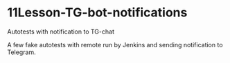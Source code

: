# 11Lesson-TG-bot-notifications
Autotests with notification to TG-chat

A few fake autotests with remote run by Jenkins and sending notification to Telegram.
